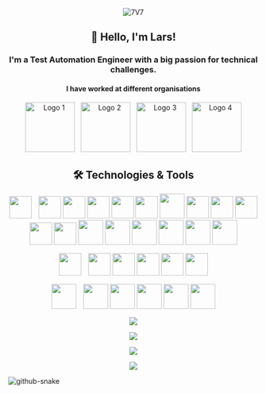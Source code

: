 <p align="center">
    <img src="https://github.com/user-attachments/assets/1f4fbfa9-fc0c-4fea-a052-2ee0bdb6e43b" alt="7V7"/>
</p>


<h2 align="center"> 👋 Hello, I'm Lars!</h2>
<h3 align="center"> I'm a Test Automation Engineer with a big passion for technical challenges.</h3>

<h4 align="center"> I have worked at different organisations </h4>

<p align="center">
    <img src="https://github.com/user-attachments/assets/b1130845-a2b0-41bf-a410-fd607f7e3c99" width="100" height="auto" alt="Logo 1"/>
    &nbsp;
    <img src="https://github.com/user-attachments/assets/5b9de25f-a040-44db-897c-6e33c67a57e0" width="100" height="auto" alt="Logo 2"/>
    &nbsp;
    <img src="https://github.com/user-attachments/assets/72b3b3ee-96cd-4a5c-84b4-0d2a24d0b74f" width="100" height="auto" alt="Logo 3"/>
    &nbsp;
    <img src="https://github.com/user-attachments/assets/e0f19fa5-d0cb-4ab7-a861-35f0f604920d" width="100" height="auto" alt="Logo 4"/>
</p>



<h2 align="center"> 🛠️ Technologies & Tools</h2>

<p align="center">
  <img src="https://github.com/user-attachments/assets/15ab100f-74b6-4e50-b475-cdc7136b3fab" height="45" width="45" style="margin-right: 10px;"/>
  <img src="https://github.com/user-attachments/assets/54d62b8b-c66c-4e98-8867-bb8e98127837" height="45" width="45"/>
  <img src="https://github.com/user-attachments/assets/8000c9eb-0ad4-4c75-a215-15f4d327a3ce" height="45" width="45"/>
  <img src="https://github.com/user-attachments/assets/510ce68b-1219-4558-b607-55b9b0222ed6" height="45" width="45"/>
  <img src="https://github.com/user-attachments/assets/2222d22d-c951-4a89-aa1f-34beb71ff7b4" height="45" width="45"/>
  <img src="https://github.com/user-attachments/assets/33591750-fbd7-43f3-9b92-ea764a7b0c67" height="45" width="45"/>

  <img src="https://github.com/user-attachments/assets/3ced75e7-95d1-4452-b450-f91b9d3c9931" height="50" width="50"/>
  <img src="https://github.com/user-attachments/assets/e5b4239b-12b3-4e10-8694-fe4869398a0a" height="45" width="45"/>
  <img src="https://github.com/user-attachments/assets/a9ed861f-374c-4db0-833a-4a5cc49913ed" height="45" width="45"/>
  <img src="https://github.com/user-attachments/assets/a0dcd9f7-7fbe-490c-bb99-72e0aac55e6d" height="45" width="45"/>
  <img src="https://github.com/user-attachments/assets/0a9dac96-6ec3-41a9-9142-cfed6c69975f" height="45" width="45"/>
  <img src="https://github.com/user-attachments/assets/82961f79-ddeb-424b-b862-b705c296339c" height="45" width="45"/>

  <img src="https://github.com/user-attachments/assets/3ced75e7-95d1-4452-b450-f91b9d3c9931" height="50" width="50"/>
  <img src="https://github.com/user-attachments/assets/930c67d2-01c3-4a7b-b9f2-e8fe977128af" height="50" width="50"/>
  <img src="https://github.com/user-attachments/assets/aa3f7177-1a0c-4ad8-9104-7fa576b07d81" height="50" width="50"/>
  <img src="https://github.com/user-attachments/assets/0c3e7b77-4fb6-4493-8c96-a20272897f8b" height="50" width="50"/>
  <img src="https://github.com/user-attachments/assets/a92f85ba-26d0-42fe-b01f-13883f394eed" height="50" width="50"/>
  <img src="https://github.com/user-attachments/assets/42bcf4b2-13dd-44e2-a7b9-ac49822e7719" height="50" width="50"/>
</p>

<p align="center">
  <img src="https://github.com/user-attachments/assets/5bd33eb8-ce96-4e4a-b0b2-7549962444e6" height="45" width="45" style="margin-right: 10px;"/>
  <img src="https://github.com/user-attachments/assets/e5b4239b-12b3-4e10-8694-fe4869398a0a" height="45" width="45"/>
  <img src="https://github.com/user-attachments/assets/a9ed861f-374c-4db0-833a-4a5cc49913ed" height="45" width="45"/>
  <img src="https://github.com/user-attachments/assets/a0dcd9f7-7fbe-490c-bb99-72e0aac55e6d" height="45" width="45"/>
  <img src="https://github.com/user-attachments/assets/0a9dac96-6ec3-41a9-9142-cfed6c69975f" height="45" width="45"/>
  <img src="https://github.com/user-attachments/assets/82961f79-ddeb-424b-b862-b705c296339c" height="45" width="45"/>
</p>

<p align="center">
  <img src="https://github.com/user-attachments/assets/3ced75e7-95d1-4452-b450-f91b9d3c9931" height="50" width="50" style="margin-right: 10px;"/>
  <img src="https://github.com/user-attachments/assets/930c67d2-01c3-4a7b-b9f2-e8fe977128af" height="50" width="50"/>
  <img src="https://github.com/user-attachments/assets/aa3f7177-1a0c-4ad8-9104-7fa576b07d81" height="50" width="50"/>
  <img src="https://github.com/user-attachments/assets/0c3e7b77-4fb6-4493-8c96-a20272897f8b" height="50" width="50"/>
  <img src="https://github.com/user-attachments/assets/a92f85ba-26d0-42fe-b01f-13883f394eed" height="50" width="50"/>
  <img src="https://github.com/user-attachments/assets/42bcf4b2-13dd-44e2-a7b9-ac49822e7719" height="50" width="50"/>
</p>





<p align="center">
  <a href="https://skillicons.dev">
    <img src="https://skillicons.dev/icons?i=pycharm,regex,rider,spring,idea,kafka"/>
  </a>
</p>
<p align="center">
  <a href="https://skillicons.dev">
    <img src="https://skillicons.dev/icons?i=ubuntu,vscode,windows,visualstudio,kubernetes,linux" />
  </a>
</p>

<p align="center">
  <a href="https://skillicons.dev">
    <img src="https://skillicons.dev/icons?i=cypress,docker,figma,git,github,gitlab,notion,maven,jenkins,postgres"
 />
  </a>
</p>

<p align="center">
  <a href="https://skillicons.dev">
    <img src="https://skillicons.dev/icons?i=grafana,stackoverflow,npm,mysql,kali,androidstudio,apple,azure" />
  </a>
</p>

<picture>
  <source media="(prefers-color-scheme: dark)" srcset="https://raw.githubusercontent.com/tobiasmeyhoefer/tobiasmeyhoefer/output/github-snake-dark.svg" />
  <source media="(prefers-color-scheme: light)" srcset="https://raw.githubusercontent.com/tobiasmeyhoefer/tobiasmeyhoefer/output/github-snake.svg" />
  <img alt="github-snake" src="https://raw.githubusercontent.com/tobiasmeyhoefer/tobiasmeyhoefer/output/github-snake.svg" />
</picture>

